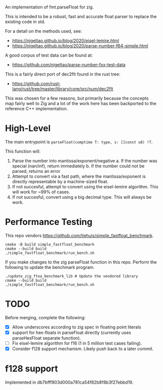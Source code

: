 An implementation of fmt.parseFloat for zig.

This is intended to be a robust, fast and accurate float parser to replace the
existing code in std.

For a detail on the methods used, see:
 - https://nigeltao.github.io/blog/2020/eisel-lemire.html
 - https://nigeltao.github.io/blog/2020/parse-number-f64-simple.html

A good corpus of test data can be found at:
 - https://github.com/nigeltao/parse-number-fxx-test-data

This is a fairly direct port of dec2flt found in the rust tree:
 - https://github.com/rust-lang/rust/tree/master/library/core/src/num/dec2flt

This was chosen for a few reasons, but primarily because the concepts map fairly
well to Zig and a lot of the work here has been backported to the reference C++
implementation.

# High-Level

The main entrypoint is `parseFloat(comptime T: type, s: []const u8) !T`.

This function will:
 1. Parse the number into mantissa/exponent/negative
    a. If the number was special (nan/inf), return immediately
    b. If the number could not be parsed, returns an error
 2. Attempt to convert via a fast path, where the mantissa/exponent is directly
    representable by a machine-sized float.
 3. If not succesful, attempt to convert using the eisel-lemire algorithm.
    This will work for ~99% of cases.
 4. If not succesful, convert using a big decimal type. This will always be
    work.

# Performance Testing

This repo vendors https://github.com/tiehuis/simple_fastfloat_benchmark.

```
cmake -B build simple_fastfloat_benchmark
cmake --build build
./simple_fastfloat_benchmark/run_bench.sh
```

If you make changes to the zig parseFloat function in this repo. Perform the
following to update the benchmark program.

```
./update_zig_ftoa_benchmark_lib # Update the vendored library
cmake --build build
./simple_fastfloat_benchmark/run_bench.sh
```


# TODO

Before merging, complete the following:

 - [x] Allow underscores according to zig spec in floating point literals
 - [x] support for hex-floats in parseFloat directly (currently uses
   parseHexFloat separate function).
 - [ ] Fix eisel-lemire algorithm for f16 (1 in 5 million test cases failing).
 - [x] Consider f128 support mechanism. Likely push back to a later commit.

# f128 support

Implemented in db7bfff803d000a781ca54f82b8f8b3f27ebbd19.
